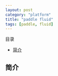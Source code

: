 ```yaml
---
layout: post
category: "platform"
title: "paddle fluid"
tags: [paddle, fluid]
---
```


目录

<!-- TOC -->

- [简介](#%E7%AE%80%E4%BB%8B)

<!-- /TOC -->


## 简介
